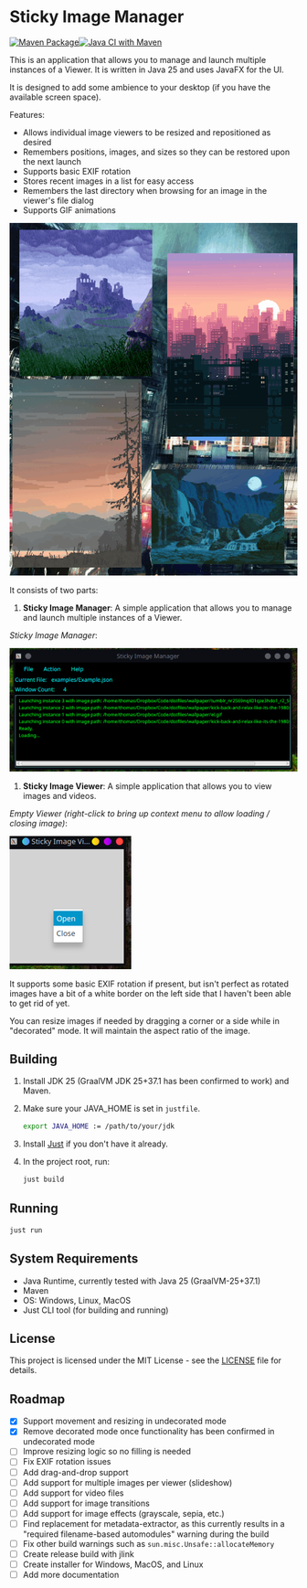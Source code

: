 # Sticky Image Manager

[![Maven Package](https://github.com/darkmusic/sticky-image-manager/actions/workflows/maven-publish.yml/badge.svg)](https://github.com/darkmusic/sticky-image-manager/actions/workflows/maven-publish.yml)[![Java CI with Maven](https://github.com/darkmusic/sticky-image-manager/actions/workflows/maven.yml/badge.svg)](https://github.com/darkmusic/sticky-image-manager/actions/workflows/maven.yml)

This is an application that allows you to manage and launch multiple instances of a Viewer.  It is written in Java 25 and uses JavaFX for the UI.

It is designed to add some ambience to your desktop (if you have the available screen space).

Features:

- Allows individual image viewers to be resized and repositioned as desired
- Remembers positions, images, and sizes so they can be restored upon the next launch
- Supports basic EXIF rotation
- Stores recent images in a list for easy access
- Remembers the last directory when browsing for an image in the viewer's file dialog
- Supports GIF animations


![Sticky Image Manager](res/Screencast.gif)

It consists of two parts:

1. **Sticky Image Manager**: A simple application that allows you to manage and launch multiple instances of a Viewer.

*Sticky Image Manager*:

![Sticky Image Manager](res/Manager.png)

1. **Sticky Image Viewer**: A simple application that allows you to view images and videos.

*Empty Viewer (right-click to bring up context menu to allow loading / closing image)*:

![Sticky Image Viewer](res/Viewer.png)

It supports some basic EXIF rotation if present, but isn't perfect as rotated images have a bit of a white border on the left side that I haven't been able to get rid of yet.

You can resize images if needed by dragging a corner or a side while in "decorated" mode.  It will maintain the aspect ratio of the image.

## Building

1. Install JDK 25 (GraalVM JDK 25+37.1 has been confirmed to work) and Maven.
2. Make sure your JAVA_HOME is set in `justfile`.

   ```bash
   export JAVA_HOME := /path/to/your/jdk
   ```

3. Install [Just](https://just.systems/) if you don't have it already.
4. In the project root, run:

   ```bash
   just build
   ```

## Running

```bash
just run
```

## System Requirements

- Java Runtime, currently tested with Java 25 (GraalVM-25+37.1)
- Maven
- OS: Windows, Linux, MacOS
- Just CLI tool (for building and running)

## License
This project is licensed under the MIT License - see the [LICENSE](LICENSE) file for details.

## Roadmap
- [X] Support movement and resizing in undecorated mode
- [X] Remove decorated mode once functionality has been confirmed in undecorated mode
- [ ] Improve resizing logic so no filling is needed
- [ ] Fix EXIF rotation issues
- [ ] Add drag-and-drop support
- [ ] Add support for multiple images per viewer (slideshow)
- [ ] Add support for video files
- [ ] Add support for image transitions
- [ ] Add support for image effects (grayscale, sepia, etc.)
- [ ] Find replacement for metadata-extractor, as this currently results in a "required filename-based automodules" warning during the build
- [ ] Fix other build warnings such as `sun.misc.Unsafe::allocateMemory`
- [ ] Create release build with jlink
- [ ] Create installer for Windows, MacOS, and Linux
- [ ] Add more documentation